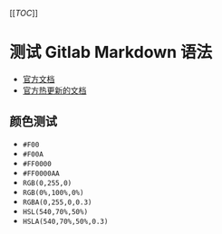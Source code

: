[[_TOC_]]

# 测试 Gitlab Markdown 语法

* [官方文档](https://docs.gitlab.com/ee/user/markdown.html#gitlab-flavored-markdown-gfm)
* [官方热更新的文档](https://gitlab.com/gitlab-org/gitlab/blob/master/doc/user/markdown.md)

## 颜色测试
- `#F00`
- `#F00A`
- `#FF0000`
- `#FF0000AA`
- `RGB(0,255,0)`
- `RGB(0%,100%,0%)`
- `RGBA(0,255,0,0.3)`
- `HSL(540,70%,50%)`
- `HSLA(540,70%,50%,0.3)`
